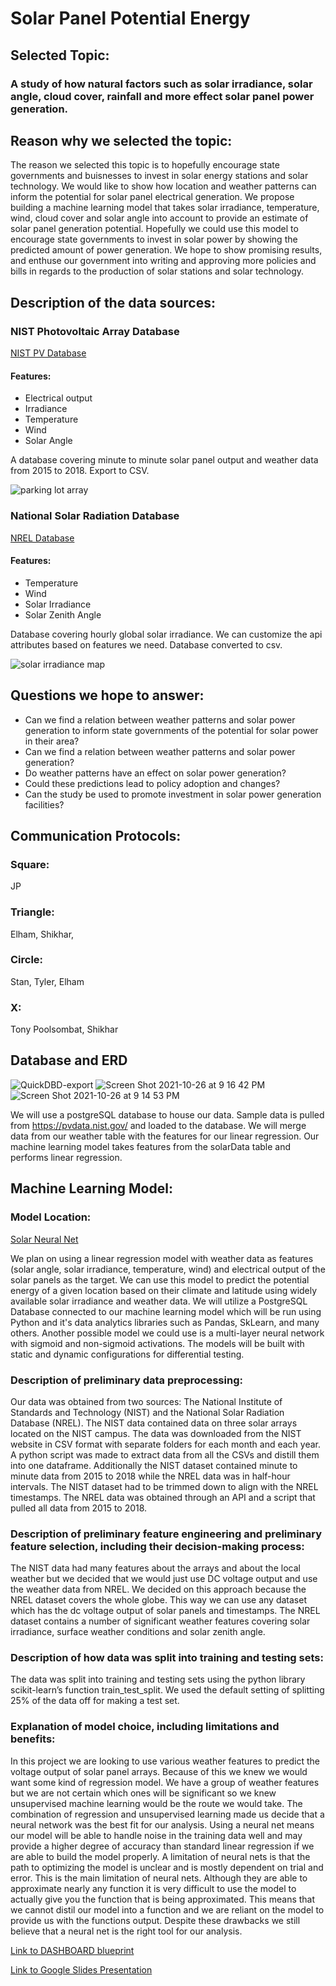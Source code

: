 # Solar Panel Potential Energy

## Selected Topic:

### A study of how natural factors such as solar irradiance, solar angle, cloud cover, rainfall and more effect solar panel power generation.

## Reason why we selected the topic:

The reason we selected this topic is to hopefully encourage state governments and buisnesses to invest in solar energy stations and solar technology. We would like to show how location and weather patterns can inform the potential for solar panel electrical generation.  We propose building a machine learning model that takes solar irradiance, temperature, wind, cloud cover and solar angle into account to provide an estimate of solar panel generation potential.  Hopefully we could use this model to encourage  state governments to invest in solar power by showing the predicted amount of power generation.  We hope to show promising results, and enthuse our government into writing and approving more policies and bills in regards to the production of solar stations and solar technology. 

## Description of the data sources:

### NIST Photovoltaic Array Database 
[NIST PV Database](https://pvdata.nist.gov/) 
#### Features: 
- Electrical output
- Irradiance
- Temperature
- Wind
- Solar Angle

A database covering minute to minute solar panel output and weather data from 2015 to 2018.  Export to CSV.

![parking lot array](Resources/Images/parking_lot_canopy.jpg)

### National Solar Radiation Database
[NREL Database](https://nsrdb.nrel.gov/) 
#### Features: 
- Temperature
- Wind
- Solar Irradiance
- Solar Zenith Angle

Database covering hourly global solar irradiance. We can customize the api attributes based on features we need. Database converted to csv.

![solar irradiance map](https://github.com/jpburgess/Solar-Panel-Potential-Energy/blob/6d76a4e52033fb125a89e8ca9260ad007cf569d1/Resources/Images/NRSDB%20Viewer.PNG)

## Questions we hope to answer:

- Can we find a relation between weather patterns and solar power generation to inform state governments of the potential for solar power in their area?
- Can we find a relation between weather patterns and solar power generation?
- Do weather patterns have an effect on solar power generation?
- Could these predictions lead to policy adoption and changes?
- Can the study be used to promote investment in solar power generation facilities? 


## Communication Protocols:

### Square: 
JP
### Triangle: 
Elham, Shikhar, 
### Circle: 
Stan, Tyler, Elham
### X: 
Tony Poolsombat, Shikhar

## Database and ERD
![QuickDBD-export](Resources/Images/ERD.png)
![Screen Shot 2021-10-26 at 9 16 42 PM](https://user-images.githubusercontent.com/84756166/138983843-ef5cb8ec-c7af-474e-b18c-80fd1cb9cb59.png)
![Screen Shot 2021-10-26 at 9 14 53 PM](https://user-images.githubusercontent.com/84756166/138983854-dbab7939-a248-4f74-8a93-04ae02e3815a.png)

We will use a postgreSQL database to house our data. Sample data is pulled from https://pvdata.nist.gov/ and loaded to the database. We will merge data from our weather table with the features for our linear regression. Our machine learning model takes features from the solarData table and performs linear regression.  
## Machine Learning Model:
### Model Location: 
[Solar Neural Net](Code/Machine%20Learning/solar_nn_regression.ipynb)

We plan on using a linear regression model with weather data as features (solar angle, solar irradiance, temperature, wind) and electrical output of the solar panels as the target. We can use this model to predict the potential energy of a given location based on their climate and latitude using widely available solar irradiance and weather data. We will utilize a PostgreSQL Database connected to our machine learning model which will be run using Python and it's data analytics libraries such as Pandas, SkLearn, and many others. Another possible model we could use is a multi-layer neural network with sigmoid and non-sigmoid activations. The models will be built with static and dynamic configurations for differential testing.

### Description of preliminary data preprocessing:

Our data was obtained from two sources:  The National Institute of Standards and Technology (NIST) and the National Solar Radiation Database (NREL).  The NIST data contained data on three solar arrays located on the NIST campus.  The data was downloaded from the NIST website in CSV format with separate folders for each month and each year.  A python script was made to extract data from all the CSVs and distill them into one dataframe. Additionally the NIST dataset contained minute to minute data from 2015 to 2018 while the NREL data was in half-hour intervals. The NIST dataset had to be trimmed down to align with the NREL timestamps. The NREL data was obtained through an API and a script that pulled all data from 2015 to 2018. 

### Description of preliminary feature engineering and preliminary feature selection, including their decision-making process:

The NIST data had many features about the arrays and about the local weather but we decided that we would just use DC voltage output and use the weather data from NREL.  We decided on this approach because the NREL dataset covers the whole globe.  This way we can use any dataset which has the dc voltage output of solar panels and timestamps.  The NREL dataset contains a number of significant weather features covering solar irradiance, surface weather conditions and solar zenith angle.

### Description of how data was split into training and testing sets:

The data was split into training and testing sets using the python library scikit-learn’s function train_test_split.  We used the default setting of splitting 25% of the data off for making a test set. 

### Explanation of model choice, including limitations and benefits: 

In this project we are looking to use various weather features to predict the voltage output of solar panel arrays.  Because of this we knew we would want some kind of regression model.  We have a group of weather features but we are not certain which ones will be significant so we knew unsupervised machine learning would be the route we would take.  The combination of regression and unsupervised learning made us decide that a neural network was the best fit for our analysis.  Using a neural net means our model will be able to handle noise in the training data well and may provide a higher degree of accuracy than standard linear regression if we are able to build the model properly.  A limitation of neural nets is that the path to optimizing the model is unclear and is mostly dependent on trial and error.  This is the main limitation of neural nets. Although they are able to approximate nearly any function it is very difficult to use the model to actually give you the function that is being approximated.  This means that we cannot distil our model into a function and we are reliant on the model to provide us with the functions output.  Despite these drawbacks we still believe that a neural net is the right tool for our analysis.


[Link to DASHBOARD blueprint](https://public.tableau.com/views/Solar-Panel-Dashboard/Story1?:language=en-US&publish=yes&:display_count=n&:origin=viz_share_link)

[Link to Google Slides Presentation](https://docs.google.com/presentation/d/1VAlRtXi8htVfDL747pvQQay941csKvLOSisLYfFJVyo/edit?usp=sharing)
